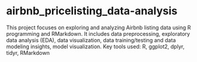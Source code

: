 # airbnb_pricelisting_data-analysis
This project focuses on exploring and analyzing Airbnb listing data using R programming and RMarkdown. It includes data preprocessing, exploratory data analysis (EDA), data visualization, data training/testing and data modeling insights, model visualization. Key tools used: R, ggplot2, dplyr, tidyr, RMarkdown
